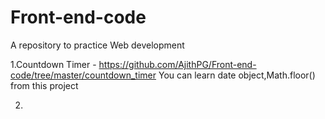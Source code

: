 # Front-end-code
A repository to practice Web development



1.Countdown Timer - https://github.com/AjithPG/Front-end-code/tree/master/countdown_timer
  You can learn date object,Math.floor() from this project
  
2.
